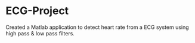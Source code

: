 # ECG-Project
Created a Matlab application to detect heart rate from a ECG system using high pass &amp; low pass filters.
